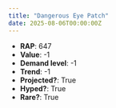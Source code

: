 ```yaml
---
title: "Dangerous Eye Patch"
date: 2025-08-06T00:00:00Z
---
```

- **RAP**: 647
- **Value**: -1
- **Demand level**: -1
- **Trend**: -1
- **Projected?**: True
- **Hyped?**: True
- **Rare?**: True
